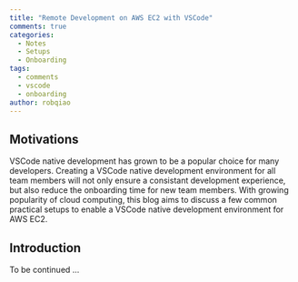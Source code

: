 ```yaml
---
title: "Remote Development on AWS EC2 with VSCode"
comments: true
categories:
  - Notes
  - Setups
  - Onboarding
tags:
  - comments
  - vscode
  - onboarding
author: robqiao
---
```


## Motivations
VSCode native development has grown to be a popular choice for many developers. Creating a VSCode native development environment for all team members will not only ensure a consistant development experience, but also reduce the onboarding time for new team members. With growing popularity of cloud computing, this blog aims to discuss a few common practical setups to enable a VSCode native development environment for AWS EC2.

## Introduction

To be continued ...